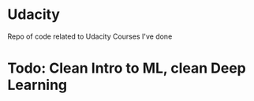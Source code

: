 # Udacity
Repo of code related to Udacity Courses I've done

# Todo: Clean Intro to ML, clean Deep Learning
